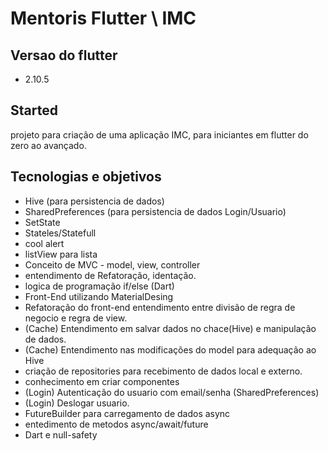 # Mentoris Flutter \ IMC

## Versao do flutter 
  - 2.10.5 

##  Started
projeto para criação de uma aplicação IMC, para iniciantes em flutter do zero ao avançado.

## Tecnologias e objetivos
  - Hive (para persistencia de dados)
  - SharedPreferences (para persistencia de dados Login/Usuario)
  - SetState
  - Stateles/Statefull
  - cool alert
  - listView para lista
  - Conceito de MVC - model, view, controller
  - entendimento de Refatoração, identação.
  - logica de programação if/else  (Dart)
  - Front-End utilizando MaterialDesing
  - Refatoração do front-end entendimento entre divisão de regra de negocio e regra de view.
  - (Cache) Entendimento em salvar dados no chace(Hive) e manipulação de dados.
  - (Cache) Entendimento nas modificações do model para adequação ao Hive
  - criação de repositories para recebimento de dados local e externo.
  - conhecimento em criar componentes
  - (Login) Autenticação do usuario com email/senha (SharedPreferences)
  - (Login) Deslogar usuario.
  - FutureBuilder para carregamento de dados async 
  - entedimento de metodos async/await/future
  - Dart e null-safety
